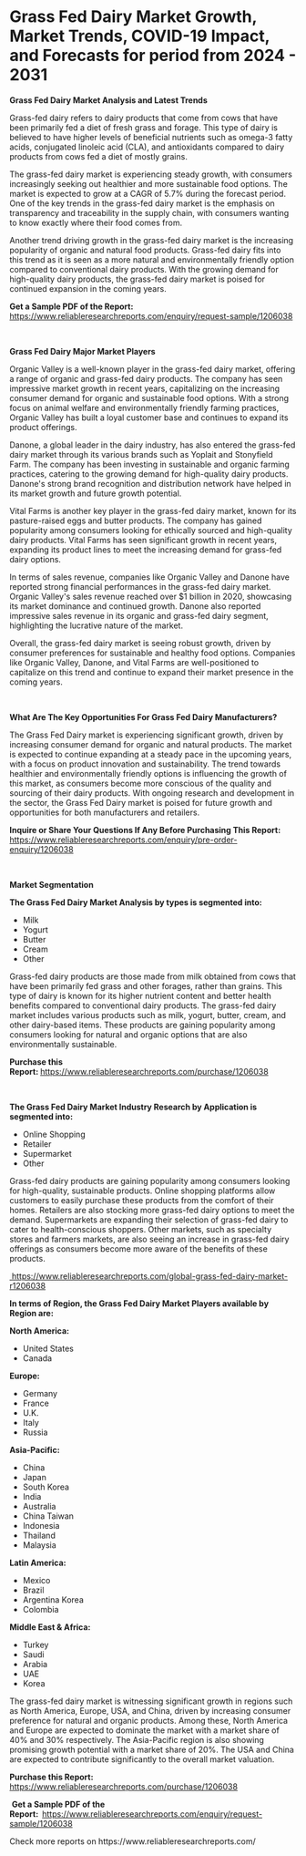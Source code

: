 <p><h1>Grass Fed Dairy Market Growth, Market Trends, COVID-19 Impact, and Forecasts for period from 2024 - 2031</h1></p><p><strong>Grass Fed Dairy Market Analysis and Latest Trends</strong></p>
<p><p>Grass-fed dairy refers to dairy products that come from cows that have been primarily fed a diet of fresh grass and forage. This type of dairy is believed to have higher levels of beneficial nutrients such as omega-3 fatty acids, conjugated linoleic acid (CLA), and antioxidants compared to dairy products from cows fed a diet of mostly grains.</p><p>The grass-fed dairy market is experiencing steady growth, with consumers increasingly seeking out healthier and more sustainable food options. The market is expected to grow at a CAGR of 5.7% during the forecast period. One of the key trends in the grass-fed dairy market is the emphasis on transparency and traceability in the supply chain, with consumers wanting to know exactly where their food comes from.</p><p>Another trend driving growth in the grass-fed dairy market is the increasing popularity of organic and natural food products. Grass-fed dairy fits into this trend as it is seen as a more natural and environmentally friendly option compared to conventional dairy products. With the growing demand for high-quality dairy products, the grass-fed dairy market is poised for continued expansion in the coming years.</p></p>
<p><strong>Get a Sample PDF of the Report:&nbsp;</strong> <a href="https://www.reliableresearchreports.com/enquiry/request-sample/1206038">https://www.reliableresearchreports.com/enquiry/request-sample/1206038</a></p>
<p>&nbsp;</p>
<p><strong>Grass Fed Dairy Major Market Players</strong></p>
<p><p>Organic Valley is a well-known player in the grass-fed dairy market, offering a range of organic and grass-fed dairy products. The company has seen impressive market growth in recent years, capitalizing on the increasing consumer demand for organic and sustainable food options. With a strong focus on animal welfare and environmentally friendly farming practices, Organic Valley has built a loyal customer base and continues to expand its product offerings.</p><p>Danone, a global leader in the dairy industry, has also entered the grass-fed dairy market through its various brands such as Yoplait and Stonyfield Farm. The company has been investing in sustainable and organic farming practices, catering to the growing demand for high-quality dairy products. Danone's strong brand recognition and distribution network have helped in its market growth and future growth potential.</p><p>Vital Farms is another key player in the grass-fed dairy market, known for its pasture-raised eggs and butter products. The company has gained popularity among consumers looking for ethically sourced and high-quality dairy products. Vital Farms has seen significant growth in recent years, expanding its product lines to meet the increasing demand for grass-fed dairy options.</p><p>In terms of sales revenue, companies like Organic Valley and Danone have reported strong financial performances in the grass-fed dairy market. Organic Valley's sales revenue reached over $1 billion in 2020, showcasing its market dominance and continued growth. Danone also reported impressive sales revenue in its organic and grass-fed dairy segment, highlighting the lucrative nature of the market.</p><p>Overall, the grass-fed dairy market is seeing robust growth, driven by consumer preferences for sustainable and healthy food options. Companies like Organic Valley, Danone, and Vital Farms are well-positioned to capitalize on this trend and continue to expand their market presence in the coming years.</p></p>
<p>&nbsp;</p>
<p><strong>What Are The Key Opportunities For Grass Fed Dairy Manufacturers?</strong></p>
<p><p>The Grass Fed Dairy market is experiencing significant growth, driven by increasing consumer demand for organic and natural products. The market is expected to continue expanding at a steady pace in the upcoming years, with a focus on product innovation and sustainability. The trend towards healthier and environmentally friendly options is influencing the growth of this market, as consumers become more conscious of the quality and sourcing of their dairy products. With ongoing research and development in the sector, the Grass Fed Dairy market is poised for future growth and opportunities for both manufacturers and retailers.</p></p>
<p><strong>Inquire or Share Your Questions If Any Before Purchasing This Report:</strong> <a href="https://www.reliableresearchreports.com/enquiry/pre-order-enquiry/1206038">https://www.reliableresearchreports.com/enquiry/pre-order-enquiry/1206038</a></p>
<p>&nbsp;</p>
<p><strong>Market Segmentation</strong></p>
<p><strong>The Grass Fed Dairy Market Analysis by types is segmented into:</strong></p>
<p><ul><li>Milk</li><li>Yogurt</li><li>Butter</li><li>Cream</li><li>Other</li></ul></p>
<p><p>Grass-fed dairy products are those made from milk obtained from cows that have been primarily fed grass and other forages, rather than grains. This type of dairy is known for its higher nutrient content and better health benefits compared to conventional dairy products. The grass-fed dairy market includes various products such as milk, yogurt, butter, cream, and other dairy-based items. These products are gaining popularity among consumers looking for natural and organic options that are also environmentally sustainable.</p></p>
<p><strong>Purchase this Report:&nbsp;</strong><a href="https://www.reliableresearchreports.com/purchase/1206038">https://www.reliableresearchreports.com/purchase/1206038</a></p>
<p>&nbsp;</p>
<p><strong>The Grass Fed Dairy Market Industry Research by Application is segmented into:</strong></p>
<p><ul><li>Online Shopping</li><li>Retailer</li><li>Supermarket</li><li>Other</li></ul></p>
<p><p>Grass-fed dairy products are gaining popularity among consumers looking for high-quality, sustainable products. Online shopping platforms allow customers to easily purchase these products from the comfort of their homes. Retailers are also stocking more grass-fed dairy options to meet the demand. Supermarkets are expanding their selection of grass-fed dairy to cater to health-conscious shoppers. Other markets, such as specialty stores and farmers markets, are also seeing an increase in grass-fed dairy offerings as consumers become more aware of the benefits of these products.</p></p>
<p><a href="https://www.reliableresearchreports.com/global-grass-fed-dairy-market-r1206038">&nbsp;https://www.reliableresearchreports.com/global-grass-fed-dairy-market-r1206038</a></p>
<p><strong>In terms of Region, the Grass Fed Dairy Market Players available by Region are:</strong></p>
<p>
    <p> <strong> North America: </strong>
        <ul>
            <li>United States</li>
            <li>Canada</li>
        </ul>
        </p> 
    <p> <strong> Europe: </strong>
        <ul>
            <li>Germany</li>
            <li>France</li>
            <li>U.K.</li>
            <li>Italy</li>
            <li>Russia</li>
        </ul>
        </p> 
    <p> <strong> Asia-Pacific: </strong>
        <ul>
            <li>China</li>
            <li>Japan</li>
            <li>South Korea</li>
            <li>India</li>
            <li>Australia</li>
            <li>China Taiwan</li>
            <li>Indonesia</li>
            <li>Thailand</li>
            <li>Malaysia</li>
        </ul>
        </p> 
    <p> <strong> Latin America: </strong>
        <ul>
            <li>Mexico</li>
            <li>Brazil</li>
            <li>Argentina Korea</li>
            <li>Colombia</li>
        </ul>
        </p> 
    <p> <strong> Middle East & Africa: </strong>
        <ul>
            <li>Turkey</li>
            <li>Saudi</li>
            <li>Arabia</li>
            <li>UAE</li>
            <li>Korea</li>
        </ul>
    </p>
    </p>
<p><p>The grass-fed dairy market is witnessing significant growth in regions such as North America, Europe, USA, and China, driven by increasing consumer preference for natural and organic products. Among these, North America and Europe are expected to dominate the market with a market share of 40% and 30% respectively. The Asia-Pacific region is also showing promising growth potential with a market share of 20%. The USA and China are expected to contribute significantly to the overall market valuation.</p></p>
<p><strong>Purchase this Report: </strong><a href="https://www.reliableresearchreports.com/purchase/1206038">https://www.reliableresearchreports.com/purchase/1206038</a></p>
<p>&nbsp;<strong>Get a Sample PDF of the Report:&nbsp;&nbsp;</strong><a href="https://www.reliableresearchreports.com/enquiry/request-sample/1206038">https://www.reliableresearchreports.com/enquiry/request-sample/1206038</a></p>
<p><strong></strong></p>
<p>Check more reports on https://www.reliableresearchreports.com/</p>